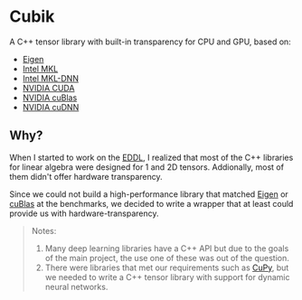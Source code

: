 # Cubik

A C++ tensor library with built-in transparency for CPU and GPU, based on:

- [Eigen](http://eigen.tuxfamily.org/index.php?title=Main_Page)
- [Intel MKL](https://software.intel.com/en-us/mkl)
- [Intel MKL-DNN](https://github.com/intel/mkl-dnn)
- [NVIDIA CUDA](https://developer.nvidia.com/cuda-zone)
- [NVIDIA cuBlas](https://docs.nvidia.com/cuda/cublas/index.html)
- [NVIDIA cuDNN](https://developer.nvidia.com/cudnn)


## Why?

When I started to work on the [EDDL](https://github.com/deephealthproject/eddl), I realized that most of the C++ libraries for linear algebra were designed for 1 and 2D tensors. Addionally, most of them didn't offer hardware transparency.

Since we could not build a high-performance library that matched [Eigen](http://eigen.tuxfamily.org/index.php?title=Main_Page) or [cuBlas](https://docs.nvidia.com/cuda/cublas/index.html) at the benchmarks, we decided to write a wrapper that at least could provide us with hardware-transparency.

> Notes:
> 1. Many deep learning libraries have a C++ API but due to the goals of the main project, the use one of these was out of the question.
> 2. There were libraries that met our requirements such as [CuPy](https://cupy.chainer.org/), but we needed to write a C++ tensor library with support for dynamic neural networks.
